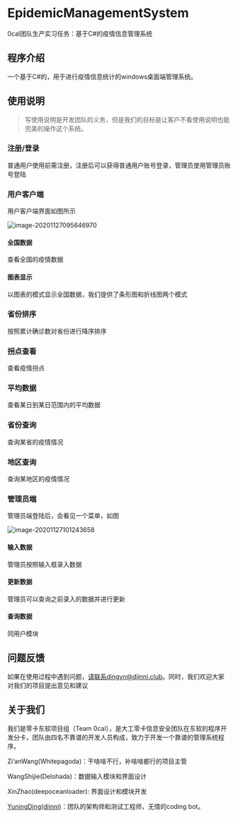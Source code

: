 # EpidemicManagementSystem

0cal团队生产实习任务：基于C#的疫情信息管理系统

## 程序介绍

一个基于C#的，用于进行疫情信息统计的windows桌面端管理系统。

## 使用说明

> 写使用说明是开发团队的义务，但是我们的目标是让客户不看使用说明也能完美的操作这个系统。

### 注册/登录

普通用户使用前需注册，注册后可以获得普通用户账号登录，管理员使用管理员账号登陆

### 用户客户端

用户客户端界面如图所示

![image-20201127095646970](C:\Users\djinni\AppData\Roaming\Typora\typora-user-images\image-20201127095646970.png)

#### 全国数据

查看全国的疫情数据

#### 图表显示

以图表的模式显示全国数据，我们提供了条形图和折线图两个模式

### 省份排序

按照累计确诊数对省份进行降序排序

### 拐点查看

查看疫情拐点

### 平均数据

查看某日到某日范围内的平均数据

### 省份查询

查询某省的疫情情况

### 地区查询

查询某地区的疫情情况

### 管理员端

管理员端登陆后，会看见一个菜单，如图

![image-20201127101243658](C:\Users\djinni\AppData\Roaming\Typora\typora-user-images\image-20201127101243658.png)

#### 输入数据

管理员按照输入框录入数据

#### 更新数据

管理员可以查询之前录入的数据并进行更新

#### 查询数据

同用户模块

## 问题反馈

如果在使用过程中遇到问题，请联系dingyn@djinni.club。同时，我们欢迎大家对我们的项目提出意见和建议

## 关于我们

我们是零卡东软项目组（Team 0cal），是大工零卡信息安全团队在东软的程序开发分卡，团队由四名不靠谱的开发人员构成，致力于开发一个靠谱的管理系统程序。  

Zi‘anWang(Whitepagoda)：干啥啥不行，补啥啥都行的项目主管

WangShijie(Delohada)：数据输入模块和界面设计

XinZhao(deepoceanloader): 界面设计和模块开发

[YuningDing(djinni)](http://www.djinni.club/)：团队的架构师和测试工程师，无情的coding bot。

